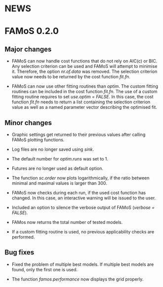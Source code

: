 NEWS
================

# FAMoS 0.2.0

## Major changes

  - FAMoS can now handle cost functions that do not rely on AIC(c) or
    BIC. Any selection criterion can be used and FAMoS will attempt to
    minimise it. Therefore, the option *nr.of.data* was removed. The
    selection criterion value now needs to be returned by the cost
    function *fit.fn*.

  - FAMoS can now use other fitting routines than *optim*. The custom
    fitting routines can be included in the cost function *fit.fn*. The
    use of a custom fitting routine requires to set *use.optim = FALSE*.
    In this case, the cost function *fit.fn* needs to return a list
    containing the selection criterion value as well as a named
    parameter vector describing the optimised fit.

## Minor changes

  - Graphic settings get returned to their previous values after calling
    FAMoS plotting functions.

  - Log files are no longer saved using *sink*.

  - The default number for *optim.runs* was set to 1.

  - Futures are no longer used as default option.

  - The function *sc.order* now plots logarithmically, if the ratio
    between minimal and maximal values is larger than 300.

  - FAMoS now checks during each run, if the used cost function has
    changed. In this case, an interactive warning will be issued to the
    user.

  - Included an option to silence the verbose output of FAMoS (*verbose
    = FALSE*).

  - FAMos now returns the total number of tested models.

  - If a custom fitting routine is used, no previous applicability
    checks are performed.

## Bug fixes

  - Fixed the problem of multiple best models. If multiple best models
    are found, only the first one is used.

  - The function *famos.performance* now displays the grid properly.
